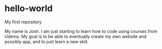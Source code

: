 # hello-world
My first repository

My name is Josh. I am just starting to learn how to code using courses from Udemy. My goal is to be able to eventually create my own website and possibly app, and to just learn a new skill.
